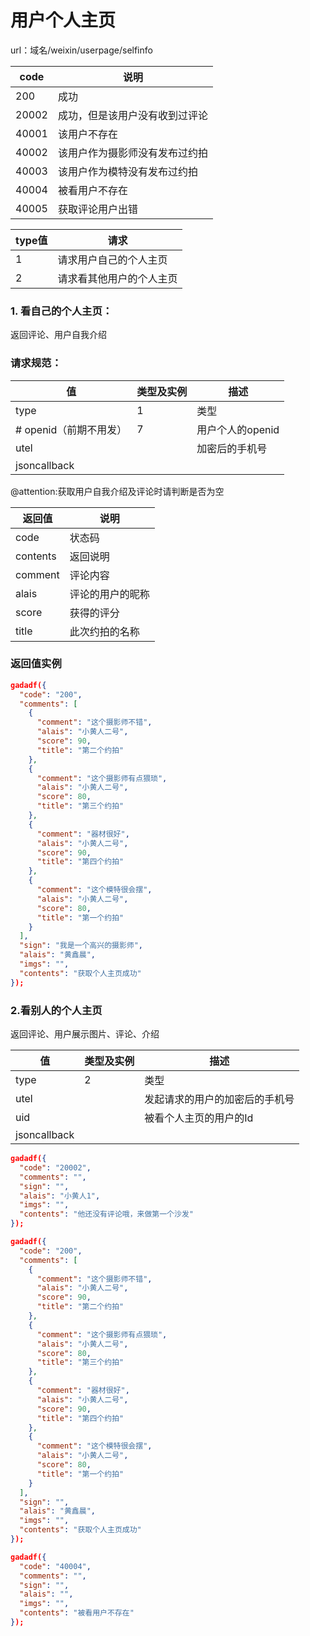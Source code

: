 # 用户个人主页

url：域名/weixin/userpage/selfinfo

| code  | 说明              |
| ----- | --------------- |
| 200   | 成功              |
| 20002 | 成功，但是该用户没有收到过评论 |
| 40001 | 该用户不存在          |
| 40002 | 该用户作为摄影师没有发布过约拍 |
| 40003 | 该用户作为模特没有发布过约拍  |
| 40004 | 被看用户不存在         |
| 40005 | 获取评论用户出错        |



| type值 | 请求           |
| ----- | ------------ |
| 1     | 请求用户自己的个人主页  |
| 2     | 请求看其他用户的个人主页 |



### 1.  看自己的个人主页：

返回评论、用户自我介绍

### 请求规范：

| 值               | 类型及实例 | 描述          |
| --------------- | ----- | ----------- |
| type            | 1     | 类型          |
| # openid（前期不用发） | 7     | 用户个人的openid |
| utel            |       | 加密后的手机号     |
| jsoncallback    |       |             |

@attention:获取用户自我介绍及评论时请判断是否为空

| 返回值      | 说明       |
| -------- | -------- |
| code     | 状态码      |
| contents | 返回说明     |
| comment  | 评论内容     |
| alais    | 评论的用户的昵称 |
| score    | 获得的评分    |
| title    | 此次约拍的名称  |

### 返回值实例

```json
gadadf({
  "code": "200", 
  "comments": [
    {
      "comment": "这个摄影师不错", 
      "alais": "小黄人二号", 
      "score": 90, 
      "title": "第二个约拍"
    }, 
    {
      "comment": "这个摄影师有点猥琐", 
      "alais": "小黄人二号", 
      "score": 80, 
      "title": "第三个约拍"
    }, 
    {
      "comment": "器材很好", 
      "alais": "小黄人二号", 
      "score": 90, 
      "title": "第四个约拍"
    }, 
    {
      "comment": "这个模特很会摆", 
      "alais": "小黄人二号", 
      "score": 80, 
      "title": "第一个约拍"
    }
  ], 
  "sign": "我是一个高兴的摄影师", 
  "alais": "黄鑫晨", 
  "imgs": "", 
  "contents": "获取个人主页成功"
});
```



### 2.看别人的个人主页

返回评论、用户展示图片、评论、介绍

| 值            | 类型及实例 | 描述              |
| ------------ | ----- | --------------- |
| type         | 2     | 类型              |
| utel         |       | 发起请求的用户的加密后的手机号 |
| uid          |       | 被看个人主页的用户的Id    |
| jsoncallback |       |                 |



```json
gadadf({
  "code": "20002", 
  "comments": "", 
  "sign": "", 
  "alais": "小黄人1", 
  "imgs": "", 
  "contents": "他还没有评论哦，来做第一个沙发"
});
```

```json
gadadf({
  "code": "200", 
  "comments": [
    {
      "comment": "这个摄影师不错", 
      "alais": "小黄人二号", 
      "score": 90, 
      "title": "第二个约拍"
    }, 
    {
      "comment": "这个摄影师有点猥琐", 
      "alais": "小黄人二号", 
      "score": 80, 
      "title": "第三个约拍"
    }, 
    {
      "comment": "器材很好", 
      "alais": "小黄人二号", 
      "score": 90, 
      "title": "第四个约拍"
    }, 
    {
      "comment": "这个模特很会摆", 
      "alais": "小黄人二号", 
      "score": 80, 
      "title": "第一个约拍"
    }
  ], 
  "sign": "", 
  "alais": "黄鑫晨", 
  "imgs": "", 
  "contents": "获取个人主页成功"
});
```

```json
gadadf({
  "code": "40004", 
  "comments": "", 
  "sign": "", 
  "alais": "", 
  "imgs": "", 
  "contents": "被看用户不存在"
});
```
